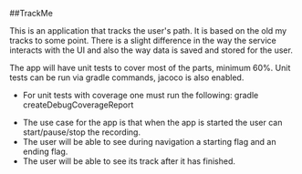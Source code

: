 ##TrackMe

This is an application that tracks the user's path. It is based on the old my tracks to some point.
There is a slight difference in the way the service interacts with the UI and also the way data is saved and stored for the user.

The app will have unit tests to cover most of the parts, minimum 60%.
Unit tests can be run via gradle commands, jacoco is also enabled. 
- For unit tests with coverage one must run the following:
   gradle createDebugCoverageReport

* The use case for the app is that when the app is started the user can start/pause/stop the recording.
* The user will be able to see during navigation a starting flag and an ending flag.
* The user will be able to see its track after it has finished.
